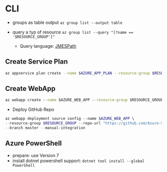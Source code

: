 # CLI

- groups as table output
`az group list --output table`

- query a typ of resource
`az group list --query "[?name == '$RESOURCE_GROUP']"`
  - Query language: [JMESPath](https://jmespath.org/)

## Create Service Plan
```bash
az appservice plan create --name $AZURE_APP_PLAN --resource-group $RESOURCE_GROUP --location $AZURE_REGION --sku FREE
```

## Create WebApp
```cmd
az webapp create --name $AZURE_WEB_APP --resource-group $RESOURCE_GROUP --plan $AZURE_APP_PLAN
```

- Deploy GitHub Repo
```powershell
az webapp deployment source config --name $AZURE_WEB_APP \
--resource-group $RESOURCE_GROUP --repo-url "https://github.com/Azure-Samples/php-docs-hello-world" \
--branch master --manual-integration
```

## Azure PowerShell
- prepare: use Version 7
- install dotnet powershell support: `dotnet tool install --global PowerShell`